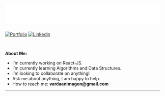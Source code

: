 <!-- Your title -->

<h1 align="center">
  <img src="https://raw.githubusercontent.com/Vardaan100/Vardaan100/master/name.svg" alt="Vardaan Magon" />
</h1>

<!-- Your badges
You can use the website to generate badges: https://shields.io/
-->

[![Portfolio](https://img.shields.io/badge/-Portfolio-red?style=flat&logo=appveyor&logoColor=white)]()
[![Linkedin](https://img.shields.io/badge/-LinkedIn-blue?style=flat&logo=Linkedin&logoColor=white)](https://www.linkedin.com/in/vardaan-magon-4976a7145/)

&nbsp;

<!-- Talking about you -->
**About Me:**

- I’m currently working on React-JS.
- I’m currently learning Algorithms and Data Structures.
- I’m looking to collaborate on anything!
- Ask me about anything, I am happy to help.
- How to reach me: __vardaanimagon@gmail.com__

---
